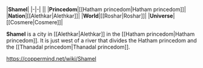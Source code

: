 |**Shamel**|
|-|-|
||
|**Princedom**|[[Hatham princedom\|Hatham princedom]]|
|**Nation**|[[Alethkar\|Alethkar]]|
|**World**|[[Roshar\|Roshar]]|
|**Universe**|[[Cosmere\|Cosmere]]|

**Shamel** is a city in [[Alethkar\|Alethkar]] in the [[Hatham princedom\|Hatham princedom]]. It is just west of a river that divides the Hatham princedom and the [[Thanadal princedom\|Thanadal princedom]].



https://coppermind.net/wiki/Shamel